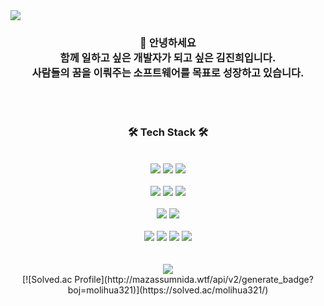 <img src="https://capsule-render.vercel.app/api?type=waving&color=auto&height=200&section=header&text=robot&nbsp;diary&fontSize=90" />

<div align="center">
 <h3> 👋 안녕하세요 <br> 
  함께 일하고 싶은 개발자가 되고 싶은 김진희입니다. <br> 
  사람들의 꿈을 이뤄주는 소프트웨어를 목표로 성장하고 있습니다.
 </h3>
</div>

<br/>
<br/>

<div align=center> <h3> 🛠️ Tech Stack 🛠️ </h3> </div>
<br/> 
<div align=center>
 <img src="https://img.shields.io/badge/AndroidStudio-3DDC84?style=flat&logo=AndroidStudio&logoColor=white"/>
 <img src="https://img.shields.io/badge/Kotlin-7F52FF?style=flat&logo=Kotlin&logoColor=white"/>
 <img src="https://img.shields.io/badge/Java-007396?style=flat&logo=Conda-Forge&logoColor=white" /></div>
 <br/> 
<div align=center>
 <img src="https://img.shields.io/badge/IntelliJ-000000?style=flat&logo=intellijidea&logoColor=white">
 <img src="https://img.shields.io/badge/Spring-6DB33F?style=flat&logo=spring&logoColor=white">
 <img src="https://img.shields.io/badge/Springboot-6DB33F?style=flat&logo=springboot&logoColor=white">
</div>
<br/> 
<div align=center>
 <img src="https://img.shields.io/badge/Django-092E20?style=flat-square&logo=django&logoColor=white"/>
 <img src="https://img.shields.io/badge/Python-3776AB?style=flat-square&logo=python&logoColor=white"/> 
</div>
<br> 
<div align=center>
 <img src="https://img.shields.io/badge/Vue.js-4FC08D?style=flat-square&logo=Vue.js&logoColor=white"/>
 <img src="https://img.shields.io/badge/Javascript-F7DF1E?style=flat-square&logo=JavaScript&logoColor=white"/>
 <img src="https://img.shields.io/badge/HTML5-E34F26?style=flat-square&logo=HTML5&logoColor=white"/>
 <img src="https://img.shields.io/badge/CSS3-1572B6?style=flat-square&logo=CSS3&logoColor=white"/>
</div>
<br/> 
<br/> 
<div align=center>
 <img src="https://github-readme-stats.vercel.app/api/top-langs/?username=robotdiary&layout=compact">
</div>
<div align=center>
  [![Solved.ac Profile](http://mazassumnida.wtf/api/v2/generate_badge?boj=molihua321)](https://solved.ac/molihua321/)
</div>

<!--
**robotdiary/robotdiary** is a ✨ _special_ ✨ repository because its `README.md` (this file) appears on your GitHub profile.

Here are some ideas to get you started:

- 🔭 I’m currently working on ...
- 🌱 I’m currently learning ...
- 👯 I’m looking to collaborate on ...
- 🤔 I’m looking for help with ...
- 💬 Ask me about ...
- 📫 How to reach me: ...
- 😄 Pronouns: ...
- ⚡ Fun fact: ...
-->
